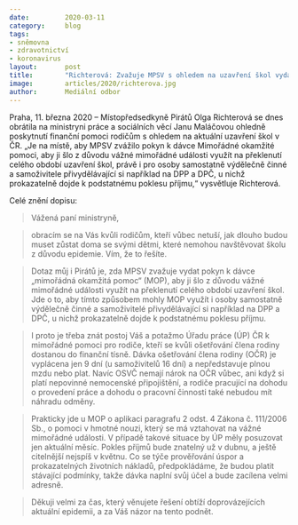 ```yaml
---
date:         2020-03-11
category:     blog
tags:         
- sněmovna 
- zdravotnictví 
- koronavirus
layout:       post
title:        "Richterová: Zvažuje MPSV s ohledem na uzavření škol vydat pokyn k dávce mimořádné okamžité pomoci?"
image:        articles/2020/richterova.jpg
author:       Mediální odbor
--- 
```




Praha, 11. března 2020 – Místopředsedkyně Pirátů Olga Richterová se dnes obrátila na ministryni práce a sociálních věcí Janu Maláčovou ohledně poskytnutí finanční pomoci rodičům s ohledem na aktuální uzavření škol v ČR. „Je na místě, aby MPSV zvážilo pokyn k dávce Mimořádné okamžité pomoci, aby ji šlo z důvodu vážné mimořádné události využít na překlenutí celého období uzavření škol, právě i pro osoby samostatně výdělečně činné a samoživitele přivydělávající si například na DPP a DPČ, u nichž prokazatelně dojde k podstatnému poklesu příjmu,“ vysvětluje Richterová. 

 

Celé znění dopisu:

 

> Vážená paní ministryně,

> obracím se na Vás kvůli rodičům, kteří vůbec netuší, jak dlouho budou muset zůstat doma se svými dětmi, které nemohou navštěvovat školu z důvodu epidemie. Vím, že to řešíte.
 
> Dotaz můj i Pirátů je, zda MPSV zvažuje vydat pokyn k dávce „mimořádná okamžitá pomoc“ (MOP), aby ji šlo z důvodu vážné mimořádné události využít na překlenutí celého období uzavření škol. Jde o to, aby tímto způsobem mohly MOP využít i osoby samostatně výdělečně činné a samoživitelé přivydělávající si například na DPP a DPČ, u nichž prokazatelně dojde k podstatnému poklesu příjmu.

> I proto je třeba znát postoj Váš a potažmo Úřadu práce (ÚP) ČR k mimořádné pomoci pro rodiče, kteří se kvůli ošetřování člena rodiny dostanou do finanční tísně. Dávka ošetřování člena rodiny (OČR) je vyplácena jen 9 dní (u samoživitelů 16 dní) a nepředstavuje plnou mzdu nebo plat. Navíc OSVČ nemají nárok na OČR vůbec, ani když si platí nepovinné nemocenské připojištění, a rodiče pracující na dohodu o provedení práce a dohodu o pracovní činnosti také nebudou mít náhradu odměny.

> Prakticky jde u MOP o aplikaci paragrafu 2 odst. 4 Zákona č. 111/2006 Sb., o pomoci v hmotné nouzi, který se má vztahovat na vážné mimořádné události.  V případě takové situace by ÚP měly posuzovat jen aktuální měsíc. Pokles příjmů bude znatelný už v dubnu, a ještě citelnější nejspíš v květnu. Co se týče prověřování úspor a prokazatelných životních nákladů, předpokládáme, že budou platit stávající podmínky, takže dávka naplní svůj účel a bude zacílena velmi adresně.

> Děkuji velmi za čas, který věnujete řešení obtíží doprovázejících aktuální epidemii, a za Váš názor na tento podnět.
